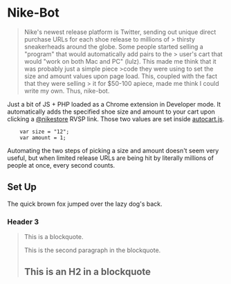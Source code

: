 Nike-Bot
========
> Nike's newest release platform is Twitter, sending out unique direct purchase URLs for each shoe release to millions of > thirsty sneakerheads around the globe. Some people started selling a "program" that would automatically add pairs to the > user's cart that would "work on both Mac and PC" (lulz). This made me think that it was probably just a simple piece  >code they were using to set the size and amount values upon page load. This, coupled with the fact that they were selling > it for $50-100 apiece, made me think I could write my own. Thus, nike-bot.

Just a bit of JS + PHP loaded as a Chrome extension in Developer mode. It automatically adds the specified shoe size and amount to your cart upon clicking a [@nikestore](http://twitter.com/nikestore) RVSP link. Those two values are set inside [autocart.js](/chrome-extension/autocart.js).

        var size = "12";
        var amount = 1;

Automating the two steps of picking a size and amount doesn't seem very useful, but when limited release URLs are being hit by literally millions of people at once, every second counts.


Set Up
---------------------

The quick brown fox jumped over the lazy
dog's back.

### Header 3

> This is a blockquote.
> 
> This is the second paragraph in the blockquote.
>
> ## This is an H2 in a blockquote
